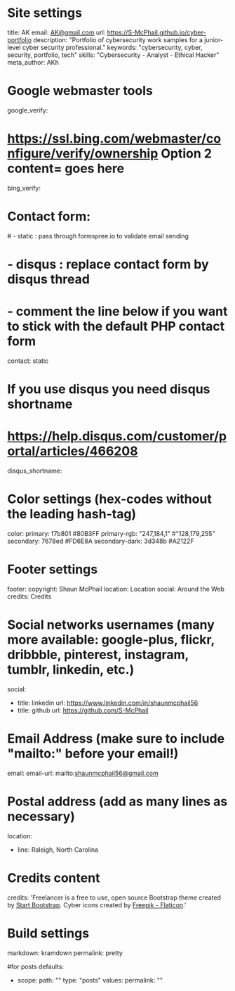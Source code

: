 # Site settings
title: AK
email: AK@gmail.com
url: https://S-McPhail.github.io/cyber-portfolio
description: "Portfolio of cybersecurity work samples for a junior-level cyber security professional."
keywords: "cybersecurity, cyber, security, portfolio, tech"
skills: "Cybersecurity - Analyst - Ethical Hacker"
meta_author: AKh


# Google webmaster tools
google_verify:

# https://ssl.bing.com/webmaster/configure/verify/ownership Option 2 content= goes here
bing_verify:

# Contact form:
# - static : pass through formspree.io to validate email sending
# - disqus : replace contact form by disqus thread
# - comment the line below if you want to stick with the default PHP contact form
contact: static

# If you use disqus you need disqus shortname
# https://help.disqus.com/customer/portal/articles/466208
disqus_shortname: 

# Color settings (hex-codes without the leading hash-tag)
color:
  primary: f7b801 #80B3FF
  primary-rgb: "247,184,1" #"128,179,255"
  secondary: 7678ed #FD6E8A
  secondary-dark: 3d348b #A2122F

# Footer settings
footer:
  copyright: Shaun McPhail
  location: Location
  social: Around the Web
  credits: Credits

# Social networks usernames (many more available: google-plus, flickr, dribbble, pinterest, instagram, tumblr, linkedin, etc.)
social:
  - title: linkedin
    url: https://www.linkedin.com/in/shaunmcphail56
  - title: github
    url: https://github.com/S-McPhail

# Email Address (make sure to include "mailto:" before your email!)
email:
  email-url: mailto:shaunmcphail56@gmail.com

# Postal address (add as many lines as necessary)
location:
  - line: Raleigh, North Carolina
# Credits content
credits: 'Freelancer is a free to use, open source Bootstrap theme created by <a href="http://startbootstrap.com">Start Bootstrap</a>.
Cyber icons created by <a href="https://www.flaticon.com/free-icons/cyber-attack" title="cyber attack icons">Freepik - Flaticon</a>.'

# Build settings
markdown: kramdown
permalink: pretty

#for posts
defaults:
  - scope:
      path: ""
      type: "posts"
    values:
      permalink: ""
